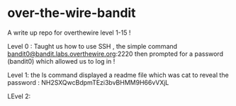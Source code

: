 # over-the-wire-bandit
A write up repo for overthewire level 1-15 !

Level 0 : Taught us how to use SSH , the simple command bandit0@bandit.labs.overthewire.org:2220 then prompted for a password (bandit0) which allowed us to log in !

Level 1: the ls command displayed a readme file which was cat to reveal the password : NH2SXQwcBdpmTEzi3bvBHMM9H66vVXjL

LEvel 2:
